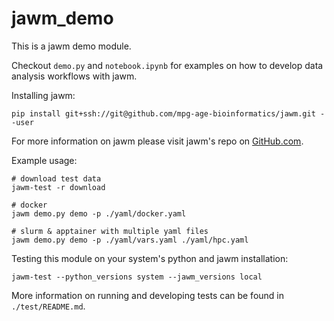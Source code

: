 # jawm_demo

This is a jawm demo module.

Checkout `demo.py` and `notebook.ipynb` for examples on how to develop data analysis workflows with jawm.

Installing jawm:
```
pip install git+ssh://git@github.com/mpg-age-bioinformatics/jawm.git --user
```
For more information on jawm please visit jawm's repo on [GitHub.com](https://github.com/mpg-age-bioinformatics/jawm/tree/main).

Example usage:
```
# download test data
jawm-test -r download

# docker
jawm demo.py demo -p ./yaml/docker.yaml

# slurm & apptainer with multiple yaml files
jawm demo.py demo -p ./yaml/vars.yaml ./yaml/hpc.yaml
```

Testing this module on your system's python and jawm installation:
```
jawm-test --python_versions system --jawm_versions local

```
More information on running and developing tests can be found in `./test/README.md`.